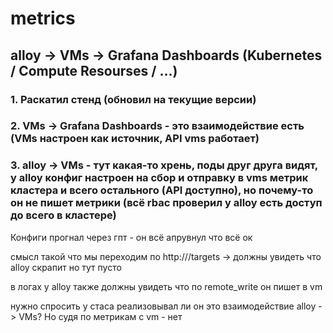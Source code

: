 # metrics 
## alloy -> VMs -> Grafana Dashboards (Kubernetes / Compute Resourses / ...)
### 1. Раскатил стенд (обновил на текущие версии)

### 2. VMs -> Grafana Dashboards - это взаимодействие есть (VMs настроен как источник, API vms работает)

### 3. alloy -> VMs - тут какая-то хрень, поды друг друга видят, у alloy конфиг настроен на сбор и отправку в vms метрик кластера и всего остального (API доступно), но почему-то он не пишет метрики (всё rbac проверил у alloy есть доступ до всего в кластере)

Конфиги прогнал через гпт - он всё апрувнул что всё ок

смысл такой что мы переходим по http://<alloy-service>/targets -> должны увидеть что alloy скрапит но тут пусто

в логах у alloy также должны увидеть что по remote_write он пишет в vm

нужно спросить у стаса реализовывал ли он это взаимодействие alloy -> VMs? Но судя по метрикам с vm - нет